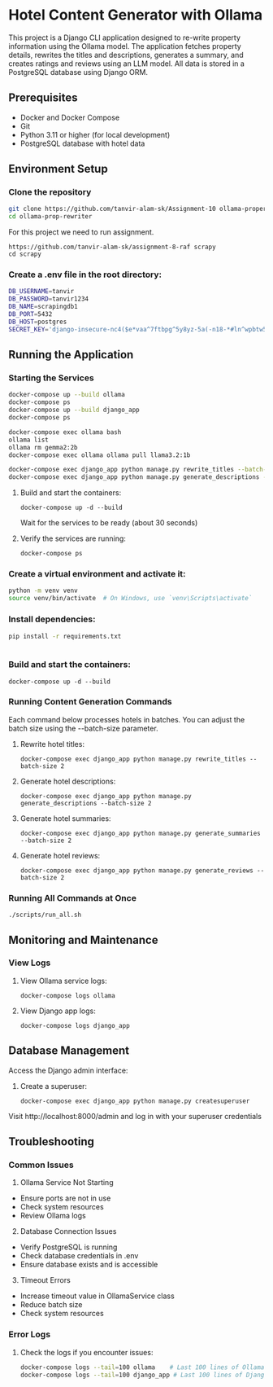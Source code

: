 # Hotel Content Generator with Ollama

This project is a Django CLI application designed to re-write property information using the Ollama model. The application fetches property details, rewrites the titles and descriptions, generates a summary, and creates ratings and reviews using an LLM model. All data is stored in a PostgreSQL database using Django ORM.

## Prerequisites

- Docker and Docker Compose
- Git
- Python 3.11 or higher (for local development)
- PostgreSQL database with hotel data

## Environment Setup

### Clone the repository

```bash
git clone https://github.com/tanvir-alam-sk/Assignment-10 ollama-property-rewriter
cd ollama-prop-rewriter
```

For this project we need to run assignment. 

```
https://github.com/tanvir-alam-sk/assignment-8-raf scrapy
cd scrapy
```

### **Create a .env file in the root directory:**

```bash
DB_USERNAME=tanvir
DB_PASSWORD=tanvir1234
DB_NAME=scrapingdb1
DB_PORT=5432
DB_HOST=postgres
SECRET_KEY='django-insecure-nc4($e*vaa^7ftbpg^5y8yz-5a(-n18-*#ln^wpbtw5a0-@e5('
```

## Running the Application

### Starting the Services

```bash
docker-compose up --build ollama
docker-compose ps
docker-compose up --build django_app
docker-compose ps

docker-compose exec ollama bash 
ollama list 
ollama rm gemma2:2b                                    
docker-compose exec ollama ollama pull llama3.2:1b 

docker-compose exec django_app python manage.py rewrite_titles --batch-size 1
docker-compose exec django_app python manage.py generate_descriptions --batch-size 1
```

1. Build and start the containers:

   ```
   docker-compose up -d --build
   ```

   Wait for the services to be ready (about 30 seconds)
2. Verify the services are running:

   ```
   docker-compose ps
   ```

### **Create a virtual environment and activate it:**

```bash
python -m venv venv
source venv/bin/activate  # On Windows, use `venv\Scripts\activate`
```

### **Install dependencies:**

```bash
pip install -r requirements.txt
  
```

### Build and start the containers:

```
docker-compose up -d --build
```

### Running Content Generation Commands

Each command below processes hotels in batches. You can adjust the batch size using the --batch-size parameter.

1. Rewrite hotel titles:
   ```
   docker-compose exec django_app python manage.py rewrite_titles --batch-size 2
   ```
2. Generate hotel descriptions:
   ```
   docker-compose exec django_app python manage.py generate_descriptions --batch-size 2
   ```
3. Generate hotel summaries:
   ```
   docker-compose exec django_app python manage.py generate_summaries --batch-size 2
   ```
4. Generate hotel reviews:
   ```
   docker-compose exec django_app python manage.py generate_reviews --batch-size 2
   ```

### Running All Commands at Once

```
./scripts/run_all.sh
```

## Monitoring and Maintenance

### View Logs

1. View Ollama service logs:
   ```
   docker-compose logs ollama
   ```
2. View Django app logs:
   ```
   docker-compose logs django_app
   ```

## Database Management

Access the Django admin interface:

1. Create a superuser:
   ```
   docker-compose exec django_app python manage.py createsuperuser
   ```

Visit http://localhost:8000/admin and log in with your superuser credentials

## Troubleshooting

### Common Issues

1. Ollama Service Not Starting

- Ensure ports are not in use
- Check system resources
- Review Ollama logs

2. Database Connection Issues

- Verify PostgreSQL is running
- Check database credentials in .env
- Ensure database exists and is accessible

3. Timeout Errors

- Increase timeout value in OllamaService class
- Reduce batch size
- Check system resources

### Error Logs

1. Check the logs if you encounter issues:
   ```bash
   docker-compose logs --tail=100 ollama    # Last 100 lines of Ollama logs
   docker-compose logs --tail=100 django_app # Last 100 lines of Django logs
   ```

```

```
